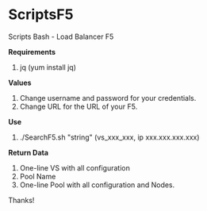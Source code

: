 # ScriptsF5
Scripts Bash - Load Balancer F5

<b>Requirements</b>
1. jq (yum install jq)

<b>Values</b>
1. Change username and password for your credentials.
2. Change URL for the URL of your F5.

<b>Use</b>
1. ./SearchF5.sh "string" (vs_xxx_xxx, ip xxx.xxx.xxx.xxx)

<b>Return Data</b>
1. One-line VS with all configuration
2. Pool Name
3. One-line Pool with all configuration and Nodes.


Thanks!

